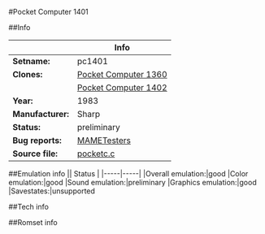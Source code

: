 #Pocket Computer 1401

##Info

||Info|
|-----|-----|
|**Setname:**|pc1401
|**Clones:**|[Pocket Computer 1360](pc1360.md)
||[Pocket Computer 1402](pc1402.md)
|**Year:**|1983
|**Manufacturer:**|Sharp
|**Status:**|preliminary
|**Bug reports:**|[MAMETesters](http://mametesters.org/view_all_set.php?type=1&temporary=y&search=pocketc.c)
|**Source file:**|[pocketc.c](https://github.com/mamedev/mame/blob/master/src/mess/drivers/pocketc.c)

##Emulation info
|| Status |
|-----|-----|
|Overall emulation:|good
|Color emulation:|good
|Sound emulation:|preliminary
|Graphics emulation:|good
|Savestates:|unsupported

##Tech info

##Romset info

<!--- START OF EDITED COMMENT DO NOT TOUCH TEXT ABOVE-->
